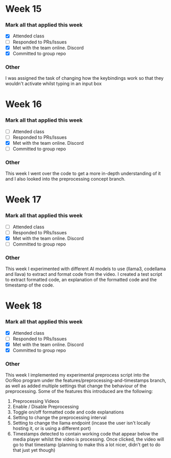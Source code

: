 # Week 15 
### Mark all that applied this week
- [x] Attended class
- [ ] Responded to PRs/Issues
- [x] Met with the team online. Discord
- [x] Committed to group repo

### Other
I was assigned the task of changing how the keybindings work so that they wouldn't activate whilst typing in an input box

# Week 16
### Mark all that applied this week
- [ ] Attended class
- [ ] Responded to PRs/Issues
- [x] Met with the team online. Discord
- [ ] Committed to group repo

### Other
This week I went over the code to get a more in-depth understanding of it and I also looked into the preprocessing concept branch.

# Week 17
### Mark all that applied this week
- [ ] Attended class
- [ ] Responded to PRs/Issues
- [x] Met with the team online. Discord
- [ ] Committed to group repo

### Other
This week I experimented with different AI models to use (llama3, codellama and llava) to extract and format code from the video.
I created a test script to extract formatted code, an explanation of the formatted code and the timestamp of the code.

# Week 18
### Mark all that applied this week
- [x] Attended class
- [ ] Responded to PRs/Issues
- [x] Met with the team online. Discord
- [x] Committed to group repo

### Other
This week I implemented my experimental preprocess script into the OcrRoo program under the features/preprocessing-and-timestamps branch, as well as added multiple settings that change the behaviour of the preprocessing.
Some of the features this introduced are the following:
1. Preprocessing Videos
2. Enable / Disable Preprocessing
3. Toggle on/off formatted code and code explanations
4. Setting to change the preprocessing interval
5. Setting to change the llama endpoint (incase the user isn't locally hosting it, or is using a different port)
6. Timestamps detected to contain working code that appear below the media player whilst the video is processing. Once clicked, the video will go to that timestamp (planning to make this a lot nicer, didn't get to do that just yet though)
